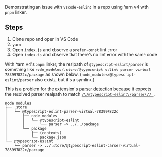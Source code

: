 Demonstrating an issue with `vscode-eslint` in a repo using Yarn v4 with `pnpm` linker.

## Steps

1. Clone repo and open in VS Code
2. `yarn`
3. Open `index.js` and observe a `prefer-const` lint error
3. Open `index.ts` and observe that there's no lint error with the same code

With Yarn v4's `pnpm` linker, the realpath of `@typescript-eslint/parser` is something like `node_modules/.store/@typescript-eslint-parser-virtual-783997822c/package` as shown below. (`node_modules/@typescript-eslint/parser` also exists, but it's a symlink.)

This is a problem for the extension's [parser detection](https://github.com/microsoft/vscode-eslint/blob/8173467bfdb046468336e5b6878fdf484d69cfba/server/src/eslint.ts#L1012) because it expects the resolved parser realpath to match [`/\/@typescript-eslint\/parser\//
`](https://github.com/microsoft/vscode-eslint/blob/8173467bfdb046468336e5b6878fdf484d69cfba/server/src/eslint.ts#L755).

```
node_modules
├── .store
│   └── @typescript-eslint-parser-virtual-783997822c
│       ├── node_modules
│       │   └── @typescript-eslint
│       │       └── parser -> ../../package
│       └── package
│           ├── (contents)
│           └── package.json
└── @typescript-eslint
    └── parser -> ../.store/@typescript-eslint-parser-virtual-783997822c/package
```

